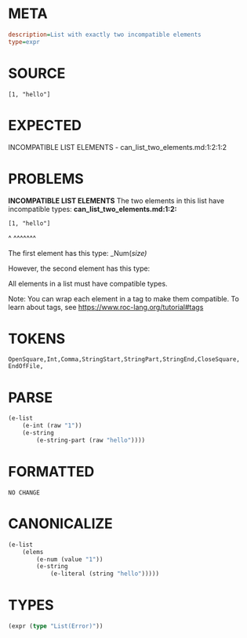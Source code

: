 # META
~~~ini
description=List with exactly two incompatible elements
type=expr
~~~
# SOURCE
~~~roc
[1, "hello"]
~~~
# EXPECTED
INCOMPATIBLE LIST ELEMENTS - can_list_two_elements.md:1:2:1:2
# PROBLEMS
**INCOMPATIBLE LIST ELEMENTS**
The two elements in this list have incompatible types:
**can_list_two_elements.md:1:2:**
```roc
[1, "hello"]
```
 ^  ^^^^^^^

The first element has this type:
    _Num(_size)_

However, the second element has this type:
    

All elements in a list must have compatible types.

Note: You can wrap each element in a tag to make them compatible.
To learn about tags, see <https://www.roc-lang.org/tutorial#tags>

# TOKENS
~~~zig
OpenSquare,Int,Comma,StringStart,StringPart,StringEnd,CloseSquare,
EndOfFile,
~~~
# PARSE
~~~clojure
(e-list
	(e-int (raw "1"))
	(e-string
		(e-string-part (raw "hello"))))
~~~
# FORMATTED
~~~roc
NO CHANGE
~~~
# CANONICALIZE
~~~clojure
(e-list
	(elems
		(e-num (value "1"))
		(e-string
			(e-literal (string "hello")))))
~~~
# TYPES
~~~clojure
(expr (type "List(Error)"))
~~~
